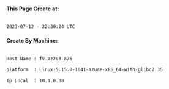 
   
#### This Page Create at:

```bash

2023-07-12 - 22:30:24 UTC

```

#### Create By Machine:

```bash

Host Name : fv-az203-876

platform  : Linux-5.15.0-1041-azure-x86_64-with-glibc2.35

Ip Local  : 10.1.0.38

```

